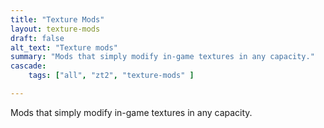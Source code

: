 ```yaml
---
title: "Texture Mods"
layout: texture-mods
draft: false
alt_text: "Texture mods"
summary: "Mods that simply modify in-game textures in any capacity."
cascade:
    tags: ["all", "zt2", "texture-mods" ]

---
```


Mods that simply modify in-game textures in any capacity.